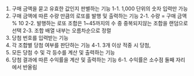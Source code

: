 1. 구매 금액을 묻고 유효한 값인지 판별하는 기능
1-1. 1,000 단위의 숫자 입력만 가능
2. 구매 금액에 따른 수량 만큼의 로또를 발행 및 출력하는 기능
2-1. 수량 = 구매 금액 % 10
2-2. 발행하는 로또 조합은 1~45까지의 수 중 중복되지않는 조합을 랜덤으로 선택
2-3. 조합 배열 내부는 오름차순으로 정렬
3. 당첨 번호를 입력받는 기능
4. 각 조합별 당첨 여부를 판단하는 기능
4-1. 3개 이상 적중 시 당첨, 
5. 모든 당첨 수 및 각 등수를 계산 및 출력하는 기능
6. 당첨 결과에 따른 수익률을 계산 및 출력하는 기능 
6-1. 수익률은 소수점 둘째 자리에서 반올림